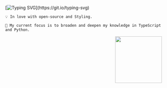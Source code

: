 [![Typing SVG](https://readme-typing-svg.demolab.com?font=Raleway&size=24&pause=1000&color=FAEDCD&width=435&lines=Hey+I'm+Shirin!;A+React+developer;Nice+to+meet+you.)](https://git.io/typing-svg) 



    💡 In love with open-source and Styling.

    🔭 My current focus is to broaden and deepen my knowledge in TypeScript and Python.
   
   
<img src="https://octodex.github.com/images/femalecodertocat.png" width="150px" height="150px" align="right"/>
